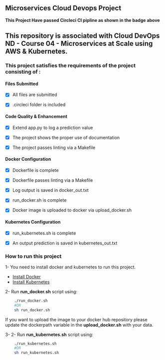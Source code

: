 ## Microservices Cloud Devops Project


**This Project Have passed Circleci CI pipline as shown in the badge above**

This repository is associated with Cloud DevOps ND - Course 04 - Microservices at Scale using AWS & Kubernetes.
---

### This project satisfies the requirements of the project consisting of :


#### **Files Submitted**

- [x] All files are submitted

- [x] .circleci folder is included
	

#### **Code Quality & Enhancement**

- [x] Extend app.py to log a prediction value

- [x] The project shows the proper use of documentation
	
- [x] The project passes linting via a Makefile
	

#### **Docker Configuration**

- [x] Dockerfile is complete
	
- [x] Dockerfile passes linting via a Makefile
	
- [x] Log output is saved in docker_out.txt
	
- [x] run_docker.sh is complete
	
- [x] Docker image is uploaded to docker via upload_docker.sh
	

#### **Kubernetes Configuration**

- [x] run_kubernetes.sh is complete
	
- [x] An output prediction is saved in kubernetes_out.txt
	

### How to run this project

1- You need to install docker and kubernetes to run this project.
- [Install Docker](https://docs.docker.com/get-docker/)
- [Install Kubernetes](https://kubernetes.io/docs/tasks/tools/)

2- Run **run_docker.sh** script using:

```bash
    ./run_docker.sh
    #OR
    sh run_docker.sh
```

If you want to upload the image to your docker hub repository please update the dockerpath variable in the **upload_docker.sh** with your data.

3- 2- Run **run_kubernetes.sh** script using:

```bash
    ./run_kubernetes.sh
    #OR
    sh run_kubernetes.sh
```
